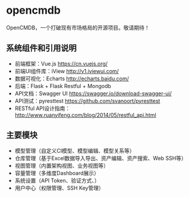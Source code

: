 # opencmdb
OpenCMDB，一个打破现有市场格局的开源项目。敬请期待！

## 系统组件和引用说明

- 前端框架：Vue.js https://cn.vuejs.org/
- 前端UI组件库：iView  http://v1.iviewui.com/
- 数据可视化：Echarts http://echarts.baidu.com/
- 后端：Flask + Flask Restful + Mongodb
- API文档：Swagger UI https://swagger.io/download-swagger-ui/
- API测试：pyresttest https://github.com/svanoort/pyresttest
- RESTful API设计指南： http://www.ruanyifeng.com/blog/2014/05/restful_api.html

## 主要模块

- 模型管理（自定义CI模型、模型编辑、模型关系等）
- 仓库管理（基于Excel数据导入导出、资产编辑、资产搜索、Web SSH等）
- 视图管理（内置架构视图、业务视图等）
- 容量管理（多维度Dashboard展示）
- 系统设置（API Token、验证方式、）
- 用户中心（权限管理、SSH Key管理）






